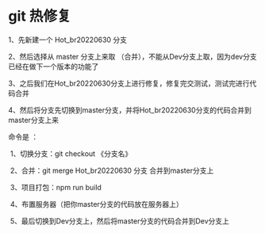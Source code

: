 # git 热修复

1、先新建一个  Hot_br20220630  分支

2、然后选择从   master   分支上来取 （合并），不能从Dev分支上取，因为dev分支已经在做下一个版本的功能了

3、之后我们在Hot_br20220630分支上进行修复，修复完交测试，测试完进行代码合并

4、然后将分支先切换到master分支，并将Hot_br20220630分支的代码合并到master分支上来   

命令是 ：

​	1、切换分支：git checkout 《分支名》

​	2、合并：git merge Hot_br20220630 分支 合并到master分支上	

​	3、项目打包：npm run build

​	4、布置服务器（把你master分支的代码放在服务器上）

​	5、最后切换到Dev分支上，然后将master分支的代码合并到Dev分支上